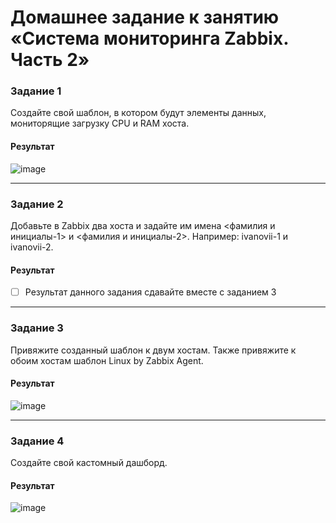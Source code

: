 # Домашнее задание к занятию «Система мониторинга Zabbix. Часть 2»



### Задание 1
Создайте свой шаблон, в котором будут элементы данных, мониторящие загрузку CPU и RAM хоста.


#### Результат
![image](https://github.com/CapStef/9-01-hw/assets/127747855/9b8a8ad0-2ea5-4bca-8b4a-715cacbcf341)

 ---

### Задание 2
Добавьте в Zabbix два хоста и задайте им имена <фамилия и инициалы-1> и <фамилия и инициалы-2>. Например: ivanovii-1 и ivanovii-2.



#### Результат
- [ ] Результат данного задания сдавайте вместе с заданием 3

 ---

### Задание 3
Привяжите созданный шаблон к двум хостам. Также привяжите к обоим хостам шаблон Linux by Zabbix Agent.



#### Результат
![image](https://github.com/CapStef/9-01-hw/assets/127747855/7589fb8c-49d3-4165-9b1f-e9bf2ddddade)


 ---

### Задание 4
Создайте свой кастомный дашборд.



#### Результат
![image](https://github.com/CapStef/9-01-hw/assets/127747855/3096b2e3-e99f-4d5f-8cde-9a745b86555a)

 
